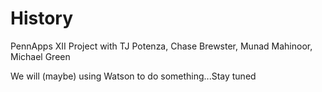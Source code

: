 # History
PennApps XII Project with TJ Potenza, Chase Brewster, Munad Mahinoor, Michael Green

We will (maybe) using Watson to do something...Stay tuned
